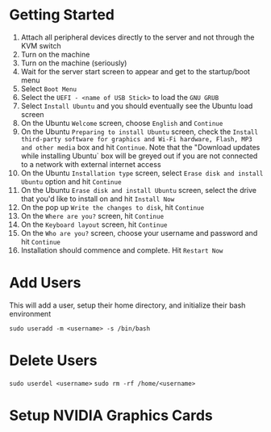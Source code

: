# Getting Started

1. Attach all peripheral devices directly to the server and not through the KVM switch
3. Turn on the machine
3. Turn on the machine (seriously)
4. Wait for the server start screen to appear and get to the startup/boot menu
5. Select `Boot Menu`
6. Select the `UEFI - <name of USB Stick>` to load the `GNU GRUB` 
7. Select `Install Ubuntu` and you should eventually see the Ubuntu load screen
8. On the Ubuntu `Welcome` screen, choose `English` and `Continue`
9. On the Ubuntu `Preparing to install Ubuntu` screen, check the `Install third-party software for graphics and Wi-Fi hardware, Flash, MP3 and other media` box and hit `Continue`. Note that the "Download updates while installing Ubuntu` box will be greyed out if you are not connected to a network with external internet access
10. On the Ubuntu `Installation type` screen, select `Erase disk and install Ubuntu` option and hit `Continue`
11. On the Ubuntu `Erase disk and install Ubuntu` screen, select the drive that you'd like to install on and hit `Install Now`
12. On the pop up `Write the changes to disk`, hit `Continue`
13. On the `Where are you?` screen, hit `Continue`
14. On the `Keyboard layout` screen, hit `Continue`
15. On the `Who are you?` screen, choose your username and password and hit `Continue`
16. Installation should commence and complete. Hit `Restart Now`

# Add Users 

This will add a user, setup their home directory, and initialize their bash environment

`sudo useradd -m <username> -s /bin/bash`

# Delete Users

`sudo userdel <username>`
`sudo rm -rf /home/<username>`

# Setup NVIDIA Graphics Cards
